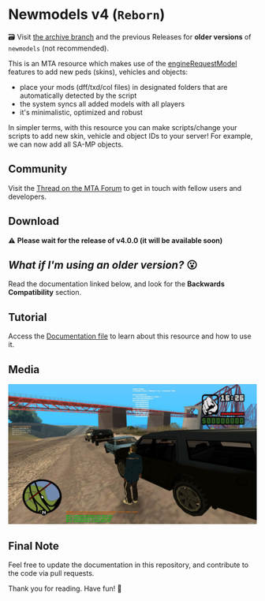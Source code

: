 # Newmodels v4 (`Reborn`)

🗃️ Visit [the archive branch](https://github.com/Fernando-A-Rocha/mta-add-models/tree/archive) and the previous Releases for **older versions** of `newmodels` (not recommended).

This is an MTA resource which makes use of the [engineRequestModel](https://wiki.multitheftauto.com/wiki/EngineRequestModel) features to add new peds (skins), vehicles and objects:

- place your mods (dff/txd/col files) in designated folders that are automatically detected by the script
- the system syncs all added models with all players
- it's minimalistic, optimized and robust

In simpler terms, with this resource you can make scripts/change your scripts to add new skin, vehicle and object IDs to your server! For example, we can now add all SA-MP objects.

## Community

Visit the [Thread on the MTA Forum](https://forum.mtasa.com/topic/133212-rel-add-new-models-library/) to get in touch with fellow users and developers.

## Download

⚠️ **Please wait for the release of v4.0.0 (it will be available soon)**
<!-- Get the [Latest Version](https://github.com/Fernando-A-Rocha/mta-add-models/releases/latest) from the **Releases** section. -->

## *What if I'm using an older version?* 😮

Read the documentation linked below, and look for the **Backwards Compatibility** section.

## Tutorial

Access the [Documentation file](/.github/doc/DOCUMENTATION.md) to learn about this resource and how to use it.

## Media

![Screenshot 1](/.github/img/ss1.jpg)

## Final Note

Feel free to update the documentation in this repository, and contribute to the code via pull requests.

Thank you for reading. Have fun! 🎉

